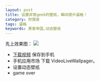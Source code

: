 ```yaml
---
layout: post
title: 设置非常geek的壁纸，瞬间提升逼格！
category: 你很皮
tags: 逼格
keywords: 黑客帝国,动态壁纸
---
```



先上效果图：
![](http://ooa8w19mz.bkt.clouddn.com/%E5%8A%A8%E6%80%81%E5%A3%81%E7%BA%B8.gif)

- [下载视频](http://ooa8w19mz.bkt.clouddn.com/hack.mp4) 保存到手机
- 手机应用市场 下载 VideoLiveWallpager。
- 设置动态壁纸
- game over
